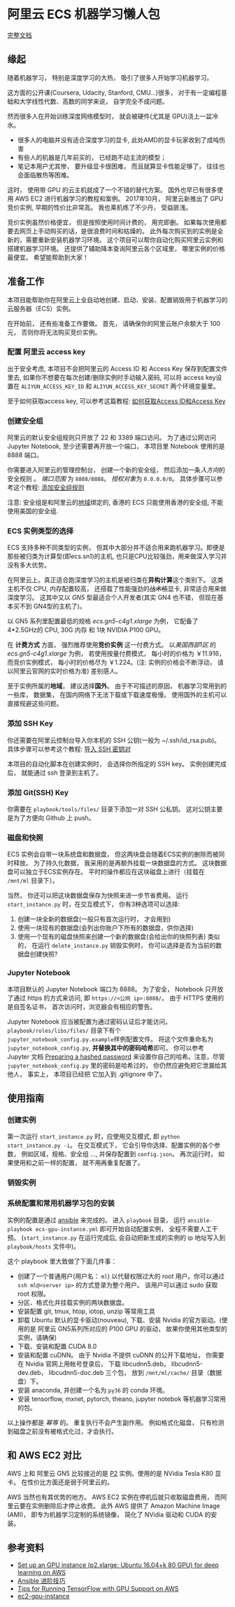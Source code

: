 # 阿里云 ECS 机器学习懒人包

[完整文档](https://glasslion.github.io/aliyun-machine-learning-for-dummies/)

## 缘起
随着机器学习， 特别是深度学习的大热， 吸引了很多人开始学习机器学习。

这方面的公开课(Coursera, Udacity, Stanford, CMU...)很多， 对于有一定编程基础和大学线性代数、高数的同学来说， 自学完全不成问题。

然而很多人在开始训练深度网络模型时， 就会被硬件(尤其是 GPU)浇上一盆冷水。

- 很多人的电脑并没有适合深度学习的显卡,  此处AMD的显卡玩家收到了成吨伤害
- 有些人的机器是几年前买的， 已经跑不动主流的模型；
- 笔记本用户尤其惨， 要升级显卡很困难， 而且就算显卡性能足够了， 往往也会面临散热等困难。

这时， 使用带 GPU 的云主机就成了一个不错的替代方案。 国外也早已有很多使用 AWS EC2 进行机器学习的教程和案例。 2017年10月， 阿里云新推出了 GPU 竞价实例, 早期的性价比非常高。 我也乘机练了不少丹， 受益匪浅。

竞价实例虽然价格便宜， 但是按照使用时间计费的， 用完即删。 如果每次使用都要去网页上手动购买的话，是很浪费时间和枯燥的。 此外每次购买到的实例是全新的，需要重新安装机器学习环境。 这个项目可以帮你自动化购买阿里云实例和搭建机器学习环境。 还提供了辅助降本查询阿里云各个区域里， 哪里实例的价格最便宜。 希望能帮助到大家！

## 准备工作
本项目能帮助你在阿里云上全自动地创建、启动、安装、配置销毁用于机器学习的云服务器（ECS）实例。

在开始前， 还有些准备工作要做。 首先， 请确保你的阿里云账户余额大于 100元， 否则你将无法购买竞价实例。

### 配置 阿里云 access key
出于安全考虑, 本项目不会把阿里云的 Access ID 和 Access Key 保存到配置文件里去, 如果你不想要在每次创建/删除实例时手动输入密码, 可以将 access key设置在 `ALIYUN_ACCESS_KEY_ID` 和 `ALIYUN_ACCESS_KEY_SECRET` 两个环境变量里。

至于如何获取access key, 可以参考这篇教程: [如何获取Access ID和Access Key](https://help.aliyun.com/knowledge_detail/38738.html)

### 创建安全组

阿里云的默认安全组规则只开放了 22 和 3389 端口访问。 为了通过公网访问 Jupyter Notebook, 至少还需要再开放一个端口， 本项目里 Notebook 使用的是 8888 端口。

你需要进入阿里云的管理控制台， 创建一个新的安全组， 然后添加一条*入方向*的安全规则 。 *端口范围* 为 `8888/8888`。 *授权对象*为 `0.0.0.0/0`。 具体步骤可以参考这个教程: [添加安全组规则](https://help.aliyun.com/document_detail/25471.html)

注意: 安全组是和阿里云的[地域](https://help.aliyun.com/document_detail/40654.html?spm=5176.doc53090.2.9.sHPohS)绑定的, 香港的 ECS 只能使用香港的安全组, 不能使用美国的安全组.

### ECS 实例类型的选择
ECS 支持多种不同类型的实例， 但其中大部分并不适合用来跑机器学习。即便是那些被归类为计算型(即ecs.sn1)的主机, 也只是CPU比较强劲，用来做深入学习并没有多大优势。

在阿里云上。真正适合跑深度学习的主机是被归类在**异构计算**这个类别下。 这类主机不仅 CPU, 内存配置较高， 还搭载了性能强劲的<del>战术核</del>显卡, 非常适合用来做深度学习。 这其中又以 *GN5* 型最适合个人开发者(其实 GN4 也不错， 但现在基本买不到 GN4型的主机了)。

以 GN5 系列里配置最低的规格 *ecs.gn5-c4g1.xlarge* 为例， 它配备了4*2.5GHz的 CPU, 30G 内存 和 1块 NVIDIA P100 GPU。

在 **计费方式** 方面， 强烈推荐使用**竞价实例** 这一付费方式。 以*美国西部1区* 的 *ecs.gn5-c4g1.xlarge* 为例， 若使用按量付费模式， 每小时的价格为 ￥11.916， 而竞价实例模式， 每小时的价格尽为 ￥1.224。(注: 实例的价格会不断浮动， 请以阿里云官网的实时价格为准) 差别感人。

至于实例所属的**地域**， 建议选择**国外**。 由于不可描述的原因， 机器学习常用到的一些库， 数据集， 在国内网络下无法下载或下载速度极慢。 使用国外的主机可以直接规避这些问题。

### 添加 SSH Key
你还需要在阿里云控制台导入你本机的 SSH 公钥(一般为 ~/.ssh/id_rsa.pub)。 具体步骤可以参考这个教程: [导入 SSH 密钥对](https://help.aliyun.com/document_detail/51794.html?spm=5176.doc25471.6.706.Jn8xir)

本项目的自动化脚本在创建实例时， 会选择你所指定的 SSH key。 实例创建完成后， 就能通过 ssh 登录到主机了。

### 添加 Git(SSH) Key
你需要在 `playbook/tools/files/` 目录下添加一对 SSH 公私钥。 这对公钥主要是为了方便向 Github 上 push。

### 磁盘和快照
ECS 实例会自带一块系统盘和数据盘， 但这两块盘会随着ECS实例的删除而被同时释放。 为了持久化数据， 我采用的是再额外挂载一块数据盘的方式。 这块数据盘可以独立于ECS实例存在。 平时的操作都应在这块磁盘上进行（挂载在 `/mnt/ml` 目录下）。

当然， 你还可以把这块数据盘保存为快照来进一步节省费用。
运行 `start_instance.py` 时，在交互模式下， 你有3种选项可以选择:
1. 创建一块全新的数据盘(一般只有首次运行时， 才会用到)
2. 使用一块现有的数据盘(会列出你账户下所有的数据盘，供你选择)
3. 使用一个现有的磁盘快照来创建一个新的数据盘(会给出你的快照列表)
类似的， 在运行 `delete_instance.py` 销毁实例时， 你可以选择是否为当前的数据盘创建快照?


### Jupyter Notebook
本项目默认的 Jupyter Notebook 端口为 8888。 为了安全， Notebook 只开放了通过 https 的方式来访问, 即 `https://<公网 ip>:8888/`。 由于 HTTPS 使用的是自签名证书， 首次访问时，浏览器会有相应的警告。

Jupyter Notebook 应当被配置为通过密码认证后才能访问。`playbook/roles/libs/files/` 目录下有个 `jupyter_notebook_config.py.example`样例配置文件。 将这个文件重命名为 `jupyter_notebook_config.py`, **并替换其中的密码哈希**即可。 你可以参考 Jupyter 文档 [Preparing a hashed password](http://jupyter-notebook.readthedocs.io/en/stable/public_server.html#Preparing-a-hashed-password) 来设置你自己的哈希。注意，尽管 `jupyter_notebook_config.py` 里的密码是哈希过的， 你仍然应避免把它泄漏给其他人， 事实上， 本项目已经把 它加入到 .gitignore 中了。

## 使用指南

### 创建实例

第一次运行 `start_instance.py` 时，应使用交互模式, 即 `python start_instance.py -i`。 在交互模式下， 它会引导你选择、配置实例的各个参数， 例如区域，规格、安全组 ..., 并保存配置到 `config.json`。 再次运行时， 如果使用和之前一样的配置， 就不用再重复配置了。

### 销毁实例

### 系统配置和常用机器学习包的安装
实例的配置是通过 [ansible](https://www.ansible.com/) 来完成的。 进入 `playbook` 目录， 运行 `ansible-playbook ecs-gpu-instance.yml` 即可开始自动配置实例， 全程不需要人工干预。 (`start_instance.py` 在运行完成后, 会自动把新生成的实例的 ip 地址写入到 `playbook/hosts` 文件中)。

这个 playbook 里大致做了下面几件事：
- 创建了一个普通用户(用户名： `ml`) 以代替权限过大的 root 用户。你可以通过 `ssh ml@<server ip>` 的方式登录为整个用户。 该用户可以通过 sudo 获取 root 权限。
- 分区、格式化并挂载实例的两块数据盘。
- 安装配置 git, tmux, htop, iotop, unzip 等常用工具
- 卸载 Ubuntu 默认的显卡驱动(nouveau), 下载、安装 Nvidia 的官方驱动。(使用的是 阿里云 GN5系列所对应的 P100 GPU 的驱动， 故果你使用其他类型的实例，请确保)
- 下载、安装和配置 CUDA 8.0
- 安装和配置 cuDNN。 由于 Nvidia 不提供 cuDNN 的公开下载地址， 你需要在 Nvidia 官网上用帐号登录后， 下载 libcudnn5.deb， libcudnn5-dev.deb， libcudnn5-doc.deb 三个包， 放到 `/mnt/ml/cache/` 目录（数据盘）下。
- 安装 anaconda, 并创建一个名为 `py36` 的 conda 环境。
- 安装 tensorflow, mxnet, pytorch, theano, jupyter notebok 等机器学习常用的包。


以上操作都是 *幂等* 的。 重复执行不会产生副作用。 例如格式化磁盘， 只有检测到磁盘之前没有被格式化过，才会执行。


## 和 AWS EC2 对比
AWS 上和 阿里云 GN5 比较接近的是 [P2](https://aws.amazon.com/ec2/instance-types/p2/) 实例。使用的是 NVidia Tesla K80 显卡。 在性价比方面还是弱于阿里云的。

AWS 当然也有其优势的地方。 AWS EC2 实例在停机后就只收取磁盘费用， 而阿里云要在实例删除后才停止收费。 此外 AWS 提供了 Amazon Machine Image (AMI)， 即专为机器学习定制的系统镜像， 简化了 NVidia 驱动和 CUDA 的安装。


## 参考资料
- [Set up an GPU instance (p2.xlarge: Ubuntu 16.04+k 80 GPU) for deep learning on AWS](https://medium.com/@rogerxujiang/setting-up-a-gpu-instance-for-deep-learning-on-aws-795343e16e44)
- [Ansible 进阶技巧](https://www.ibm.com/developerworks/cn/linux/1608_lih_ansible/index.html)
- [Tips for Running TensorFlow with GPU Support on AWS](http://mortada.net/tips-for-running-tensorflow-with-gpu-support-on-aws.html)
- [ec2-gpu-instance](https://github.com/equialgo/ec2-gpu-instance)
